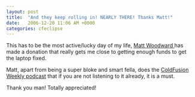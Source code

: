 ```yaml
---
layout: post
title:  "And they keep rolling in! NEARLY THERE! Thanks Matt!"
date:   2006-12-20 11:06 AM +0000
categories: cfeclipse
---
```

This has to be the most active/lucky day of my life, <a href="http://www.mattwoodward.com/blog/">Matt Woodward </a>has made a donation that really gets me close to getting enough funds to get the laptop fixed.

Matt, apart from being a super bloke and smart fella, does the <a href="http://www.mattwoodward.com/blog/">ColdFusion Weekly podcast</a> that if you are not listening to it already, it is a must.

Thank you man! Totally appreciated!